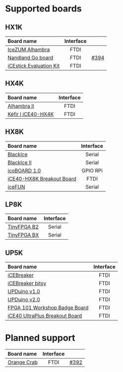 # Supported boards

## HX1K

| Board name                                                              | Interface |                                                          |
| :---------------------------------------------------------------------- | :-------: | :------------------------------------------------------- |
| [IceZUM Alhambra](https://github.com/FPGAwars/icezum)                   |   FTDI    |                                                          |
| [Nandland Go board](https://www.nandland.com/goboard/introduction.html) |   FTDI    | [#394](https://github.com/FPGAwars/icestudio/issues/394) |
| [iCEstick Evaluation Kit](http://www.latticesemi.com/icestick)          |   FTDI    |                                                          |

## HX4K

| Board name                                                    | Interface |
| :------------------------------------------------------------ | :-------: |
| [Alhambra II](https://github.com/FPGAwars/Alhambra-II-FPGA)   |   FTDI    |
| [Kéfir I iCE40-HX4K](http://fpgalibre.sourceforge.net/Kefir/) |   FTDI    |

## HX8K

| Board name                                                                                                       | Interface |
| :--------------------------------------------------------------------------------------------------------------- | :-------: |
| [BlackIce](https://hackaday.io/project/12930-blackice-low-cost-open-hardware-fpga-dev-board)                     |  Serial   |
| [BlackIce II](https://github.com/mystorm-org/BlackIce-II)                                                        |  Serial   |
| [icoBOARD 1.0](http://icoboard.org/about-icoboard.html)                                                          | GPIO RPi  |
| [iCE40-HX8K Breakout Board](http://www.latticesemi.com/Products/DevelopmentBoardsAndKits/iCE40HX8KBreakoutBoard) |   FTDI    |
| [iceFUN](https://www.robot-electronics.co.uk/icefun.html)                                                        |  Serial   |

## LP8K

| Board name                                              | Interface |
| :------------------------------------------------------ | :-------: |
| [TinyFPGA B2](https://tinyfpga.com/b-series-guide.html) |  Serial   |
| [TinyFPGA BX](https://tinyfpga.com/bx/guide.html)       |  Serial   |

## UP5K

| Board name                                                                                                                    | Interface |
| :---------------------------------------------------------------------------------------------------------------------------- | :-------: |
| [iCEBreaker](https://github.com/icebreaker-fpga/icebreaker)                                                                   |   FTDI    |
| [iCEBreaker bitsy](https://github.com/icebreaker-fpga/icebreaker)                                                             |   FTDI    |
| [UPDuino v1.0](http://gnarlygrey.atspace.cc/development-platform.html#upduino)                                                |   FTDI    |
| [UPDuino v2.0](http://gnarlygrey.atspace.cc/development-platform.html#upduino_v2l)                                            |   FTDI    |
| [FPGA 101 Workshop Badge Board](https://github.com/mmicko/workshop_badge)                                                     |   FTDI    |
| [iCE40 UltraPlus Breakout Board](http://www.latticesemi.com/en/Products/DevelopmentBoardsAndKits/iCE40UltraPlusBreakoutBoard) |   FTDI    |

# Planned support

| Board name                                              | Interface |                                                          |
| :------------------------------------------------------ | :-------: | :------------------------------------------------------- |
| [Orange Crab](https://github.com/gregdavill/OrangeCrab) |   FTDI    | [#392](https://github.com/FPGAwars/icestudio/issues/392) |
